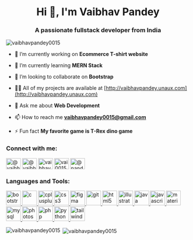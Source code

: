 <h1 align="center">Hi 👋, I'm Vaibhav Pandey</h1>
<h3 align="center">A passionate fullstack developer from India</h3>

<p align="left"> <img src="https://komarev.com/ghpvc/?username=vaibhavpandey0015" alt="vaibhavpandey0015" /> </p>

- 🔭 I’m currently working on **Ecommerce T-shirt website**

- 🌱 I’m currently learning **MERN Stack**

- 👯 I’m looking to collaborate on **Bootstrap**

- 👨‍💻 All of my projects are available at [http://vaibhavpandey.unaux.com](http://vaibhavpandey.unaux.com)

- 💬 Ask me about **Web Development**

- 📫 How to reach me **vaibhavpandey0015@gmail.com**

- ⚡ Fun fact **My favorite game is T-Rex dino game**

<p align="left">
<h3 align="left">Connect with me:</h3>
<a href="https://dev.to/@vaibhavpandey0015" target="blank"><img align="center" src="https://cdn.jsdelivr.net/npm/simple-icons@3.0.1/icons/dev-dot-to.svg" alt="@vaibhavpandey0015" height="30" width="40" /></a>
<a href="https://twitter.com/@vaibhav47447446" target="blank"><img align="center" src="https://cdn.jsdelivr.net/npm/simple-icons@3.0.1/icons/twitter.svg" alt="@vaibhav47447446" height="30" width="40" /></a>
<a href="https://linkedin.com/in/vaibhav-pandey-7392b0171" target="blank"><img align="center" src="https://cdn.jsdelivr.net/npm/simple-icons@3.0.1/icons/linkedin.svg" alt="vaibhav-pandey-7392b0171" height="30" width="40" /></a>
<a href="https://instagram.com/vai0015" target="blank"><img align="center" src="https://cdn.jsdelivr.net/npm/simple-icons@3.0.1/icons/instagram.svg" alt="vai0015" height="30" width="40" /></a>
<a href="https://www.hackerrank.com/@pandeyvaibhav001" target="blank"><img align="center" src="https://cdn.jsdelivr.net/npm/simple-icons@3.0.1/icons/hackerrank.svg" alt="@pandeyvaibhav001" height="30" width="40" /></a>
</p>

<h3 align="left">Languages and Tools:</h3>
<p align="left"> <a href="https://getbootstrap.com" target="_blank"> <img src="https://devicons.github.io/devicon/devicon.git/icons/bootstrap/bootstrap-plain.svg" alt="bootstrap" width="40" height="40"/> </a> <a href="https://www.cprogramming.com/" target="_blank"> <img src="https://devicons.github.io/devicon/devicon.git/icons/c/c-original.svg" alt="c" width="40" height="40"/> </a> <a href="https://www.w3schools.com/cpp/" target="_blank"> <img src="https://devicons.github.io/devicon/devicon.git/icons/cplusplus/cplusplus-original.svg" alt="cplusplus" width="40" height="40"/> </a> <a href="https://www.w3schools.com/css/" target="_blank"> <img src="https://devicons.github.io/devicon/devicon.git/icons/css3/css3-original-wordmark.svg" alt="css3" width="40" height="40"/> </a> <a href="https://www.figma.com/" target="_blank"> <img src="https://www.vectorlogo.zone/logos/figma/figma-icon.svg" alt="figma" width="40" height="40"/> </a> <a href="https://git-scm.com/" target="_blank"> <img src="https://www.vectorlogo.zone/logos/git-scm/git-scm-icon.svg" alt="git" width="40" height="40"/> </a> <a href="https://www.w3.org/html/" target="_blank"> <img src="https://devicons.github.io/devicon/devicon.git/icons/html5/html5-original-wordmark.svg" alt="html5" width="40" height="40"/> </a> <a href="https://www.adobe.com/in/products/illustrator.html" target="_blank"> <img src="https://www.vectorlogo.zone/logos/adobe_illustrator/adobe_illustrator-icon.svg" alt="illustrator" width="40" height="40"/> </a> <a href="https://www.java.com" target="_blank"> <img src="https://devicons.github.io/devicon/devicon.git/icons/java/java-original-wordmark.svg" alt="java" width="40" height="40"/> </a> <a href="https://developer.mozilla.org/en-US/docs/Web/JavaScript" target="_blank"> <img src="https://devicons.github.io/devicon/devicon.git/icons/javascript/javascript-original.svg" alt="javascript" width="40" height="40"/> </a> <a href="https://materializecss.com/" target="_blank"> <img src="https://raw.githubusercontent.com/prplx/svg-logos/5585531d45d294869c4eaab4d7cf2e9c167710a9/svg/materialize.svg" alt="materialize" width="40" height="40"/> </a> <a href="https://www.mysql.com/" target="_blank"> <img src="https://devicons.github.io/devicon/devicon.git/icons/mysql/mysql-original-wordmark.svg" alt="mysql" width="40" height="40"/> </a> <a href="https://www.photoshop.com/en" target="_blank"> <img src="https://devicons.github.io/devicon/devicon.git/icons/photoshop/photoshop-plain.svg" alt="photoshop" width="40" height="40"/> </a> <a href="https://www.php.net" target="_blank"> <img src="https://devicons.github.io/devicon/devicon.git/icons/php/php-original.svg" alt="php" width="40" height="40"/> </a> <a href="https://www.python.org" target="_blank"> <img src="https://devicons.github.io/devicon/devicon.git/icons/python/python-original.svg" alt="python" width="40" height="40"/> </a> <a href="https://tailwindcss.com/" target="_blank"> <img src="https://www.vectorlogo.zone/logos/tailwindcss/tailwindcss-icon.svg" alt="tailwind" width="40" height="40"/> </a> </p>

<p><img align="left" src="https://github-readme-stats.vercel.app/api/top-langs/?username=vaibhavpandey0015&layout=compact" alt="vaibhavpandey0015" /></p>

<p>&nbsp;<img align="center" src="https://github-readme-stats.vercel.app/api?username=vaibhavpandey0015&show_icons=true" alt="vaibhavpandey0015" /></p>

